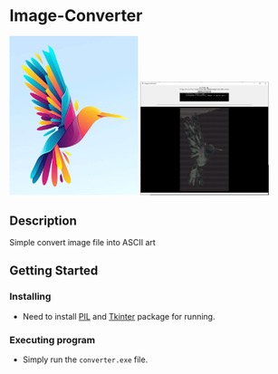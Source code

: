 # Image-Converter
<p float="left">
  <img src="https://github.com/danielzheng-work/Image-Converter/blob/main/img/before.jpg" width="45%" />
  <img src="https://github.com/danielzheng-work/Image-Converter/blob/main/img/after.jpg" width="45%" height="200" /> 
</p>

## Description

Simple convert image file into ASCII art 

## Getting Started

### Installing

* Need to install [PIL](https://pillow.readthedocs.io/en/stable/installation.html) and [Tkinter](https://tkdocs.com/tutorial/install.html) package for running.

### Executing program

* Simply run the `converter.exe` file.
